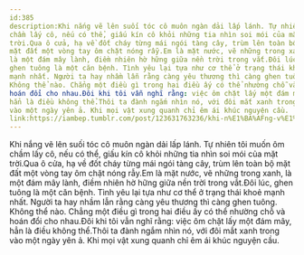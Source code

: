 ```yaml
---
id:385
description:Khi nắng vẽ lên suối tóc cô muôn ngàn dải lấp lánh. Tự nhiên tôi muốn ôm
chầm lấy cô, nếu có thể, giấu kín cô khỏi những tia nhìn soi mói của mặt
trời.Qua ô cửa, hạ về đốt cháy từng mái ngói tàng cây, trùm lên toàn bộ
mặt đất một vòng tay ôm chặt nóng rẫy.Em là mặt nước, vẽ những trong xanh,
là một đám mây lành, điềm nhiên hờ hững giữa nền trời trong vắt.Đôi lúc,
ghen tuông là một căn bệnh. Tình yêu lại tựa như cơ thể ở trạng thái khoẻ
mạnh nhất. Người ta hay nhầm lẫn rằng càng yêu thương thì càng ghen tuông.
Không thể nào. Chẳng một điều gì trong hai điều ấy có thể nhường chỗ và
hoán đổi cho nhau.Đôi khi tôi vẫn nghĩ rằng: việc ôm chặt lấy một đám mây,
hẳn là điều không thể.Thôi ta đành ngắm nhìn nó, với đôi mắt xanh trong
vào một ngày yên ả. Khi mọi vật xung quanh chỉ êm ái khúc nguyện cầu.
link:https://iambep.tumblr.com/post/123631763236/khi-n%E1%BA%AFng-v%E1%BA%BD-l%C3%AAn-su%E1%BB%91i-t%C3%B3c-c%C3%B4-mu%C3%B4n-ng%C3%A0n-d%E1%BA%A3i-l%E1%BA%A5p
---
```


Khi nắng vẽ lên suối tóc cô muôn ngàn dải lấp lánh. Tự nhiên tôi muốn ôm
chầm lấy cô, nếu có thể, giấu kín cô khỏi những tia nhìn soi mói của mặt
trời.Qua ô cửa, hạ về đốt cháy từng mái ngói tàng cây, trùm lên toàn bộ
mặt đất một vòng tay ôm chặt nóng rẫy.Em là mặt nước, vẽ những trong xanh,
là một đám mây lành, điềm nhiên hờ hững giữa nền trời trong vắt.Đôi lúc,
ghen tuông là một căn bệnh. Tình yêu lại tựa như cơ thể ở trạng thái khoẻ
mạnh nhất. Người ta hay nhầm lẫn rằng càng yêu thương thì càng ghen tuông.
Không thể nào. Chẳng một điều gì trong hai điều ấy có thể nhường chỗ và
hoán đổi cho nhau.Đôi khi tôi vẫn nghĩ rằng: việc ôm chặt lấy một đám mây,
hẳn là điều không thể.Thôi ta đành ngắm nhìn nó, với đôi mắt xanh trong
vào một ngày yên ả. Khi mọi vật xung quanh chỉ êm ái khúc nguyện cầu.
